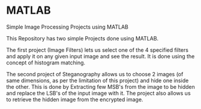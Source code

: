 MATLAB
======

Simple Image Processing Projects using MATLAB

This Repository has two simple Projects done using MATLAB.

The first project (Image Filters) lets us select one of the 4 specified filters and apply it on any given input image and see the result.
It is done using the concept of histogram matching.


The second project of Steganography allows us to choose 2 images (of same dimensions, as per the limitation of this project) and hide one inside the other.
This is done by Extracting few MSB's from the image to be hidden and replace the LSB's of the input image with it. 
The project also allows us to retrieve the hidden image from the encrypted image.
